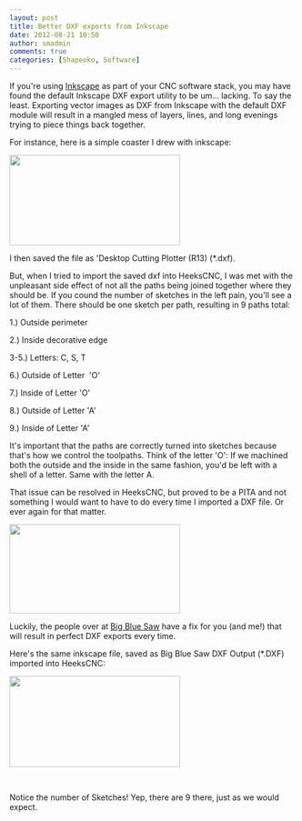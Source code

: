 ```yaml
---
layout: post
title: Better DXF exports from Inkscape
date: 2012-08-21 10:50
author: smadmin
comments: true
categories: [Shapeoko, Software]
---
```

If you're using <a href="http://www.inkscape.org" target="_blank">Inkscape</a> as part of your CNC software stack, you may have found the default Inkscape DXF export utility to be um... lacking. To say the least. Exporting vector images as DXF from Inkscape with the default DXF module will result in a mangled mess of layers, lines, and long evenings trying to piece things back together.

For instance, here is a simple coaster I drew with inkscape:

<a href="http://www.shapeoko.com/wp-content/uploads/2012/08/coast_original.png"><img class="alignnone size-medium wp-image-875" title="coast_original" src="http://www.shapeoko.com/wp-content/uploads/2012/08/coast_original-300x159.png" alt="" width="300" height="159" /></a>

I then saved the file as 'Desktop Cutting Plotter (R13) (*.dxf).

But, when I tried to import the saved dxf into HeeksCNC, I was met with the unpleasant side effect of not all the paths being joined together where they should be. If you cound the number of sketches in the left pain, you'll see a lot of them. There should be one sketch per path, resulting in 9 paths total:

1.) Outside perimeter

2.) Inside decorative edge

3-5.) Letters: C, S, T

6.) Outside of Letter  'O'

7.) Inside of Letter 'O'

8.) Outside of Letter 'A'

9.) Inside of Letter 'A'

It's important that the paths are correctly turned into sketches because that's how we control the toolpaths. Think of the letter 'O': If we machined both the outside and the inside in the same fashion, you'd be left with a shell of a letter. Same with the letter A.

That issue can be resolved in HeeksCNC, but proved to be a PITA and not something I would want to have to do every time I imported a DXF file. Or ever again for that matter.

<a href="http://www.shapeoko.com/wp-content/uploads/2012/08/broken_coaster_import.png"><img class="alignnone size-medium wp-image-874" title="broken_coaster_import" src="http://www.shapeoko.com/wp-content/uploads/2012/08/broken_coaster_import-300x157.png" alt="" width="300" height="157" /></a>

Luckily, the people over at <a href="http://www.bigbluesaw.com/saw/big-blue-saw-blog/general-updates/big-blue-saws-dxf-export-for-inkscape.html">Big Blue Saw</a> have a fix for you (and me!) that will result in perfect DXF exports every time.

Here's the same inkscape file, saved as Big Blue Saw DXF Output (*.DXF) imported into HeeksCNC:

<a href="http://www.shapeoko.com/wp-content/uploads/2012/08/proper_coaster_import.png"><img class="alignnone size-medium wp-image-876" title="proper_coaster_import" src="http://www.shapeoko.com/wp-content/uploads/2012/08/proper_coaster_import-300x160.png" alt="" width="300" height="160" /></a>

&nbsp;

Notice the number of Sketches! Yep, there are 9 there, just as we would expect.
